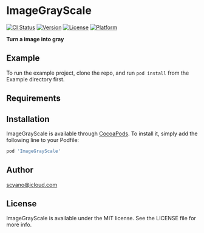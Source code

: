# ImageGrayScale

[![CI Status](http://img.shields.io/travis/scyano/ImageGrayScale.svg?style=flat)](https://travis-ci.org/scyano/ImageGrayScale)
[![Version](https://img.shields.io/cocoapods/v/ImageGrayScale.svg?style=flat)](http://cocoapods.org/pods/ImageGrayScale)
[![License](https://img.shields.io/cocoapods/l/ImageGrayScale.svg?style=flat)](http://cocoapods.org/pods/ImageGrayScale)
[![Platform](https://img.shields.io/cocoapods/p/ImageGrayScale.svg?style=flat)](http://cocoapods.org/pods/ImageGrayScale)

**Turn a image into gray**

## Example

To run the example project, clone the repo, and run `pod install` from the Example directory first.

## Requirements

## Installation

ImageGrayScale is available through [CocoaPods](http://cocoapods.org). To install
it, simply add the following line to your Podfile:

```ruby
pod 'ImageGrayScale'
```

## Author

scyano@icloud.com

## License

ImageGrayScale is available under the MIT license. See the LICENSE file for more info.
